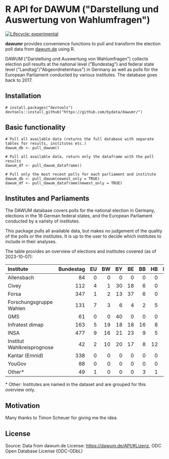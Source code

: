 # R API for DAWUM ("Darstellung und Auswertung von Wahlumfragen")

<!-- badges: start -->

[![Lifecycle: experimental](https://img.shields.io/badge/lifecycle-experimental-orange.svg)](https://lifecycle.r-lib.org/articles/stages.html#experimental)

<!-- badges: end -->

**dawumr** provides convenience functions to pull and transform the election poll data from [dawum.de](https://dawum.de/) using R.

DAWUM ("Darstellung und Auswertung von Wahlumfragen") collects election poll results at the national level ("Bundestag") and federal state level ("Landtag"/"Abgeordnetenhaus") in Germany as well as polls for the European Parliament conducted by various institutes. The database goes back to 2017.

## Installation

```{r}
# install.packages("devtools")
devtools::install_github("https://github.com/bydata/dawumr/")
```

## Basic functionality

```{r}
# Pull all available data (returns the full database with separate tables for results, institutes etc.)
dawum_db <- pull_dawum()

# Pull all available data, return only the dataframe with the poll results
dawum_df <- pull_dawum_dataframe()

# Pull only the most recent polls for each parliament and institute
dawum_db <- pull_dawum(newest_only = TRUE)
dawum_df <- pull_dawum_dataframe(newest_only = TRUE)
```

## Institutes and Parliaments

The DAWUM database covers polls for the national election in Germany, elections in the 16 German federal states, and the European Parliament conducted by a variety of institutes.

This package pulls all available data, but makes no judgement of the quality of the polls or the institutes. It is up to the user to decide which institutes to include in their analyses.

The table provides an overview of elections and institutes covered (as of 2023-10-07):

| Institute                  | Bundestag |  EU |  BW |  BY |  BE |  BB |  HB |  HH |  HE |  MV |  NI | NRW |  RP |  SL |  SN |  ST |  SH |  TH |
|:---------------------------|----------:|----:|----:|----:|----:|----:|----:|----:|----:|----:|----:|----:|----:|----:|----:|----:|----:|----:|
| Allensbach                 |        84 |   0 |   0 |   0 |   0 |   0 |   0 |   0 |   0 |   0 |   3 |   0 |   0 |   0 |   0 |   0 |   0 |   0 |
| Civey                      |       112 |   4 |   1 |  30 |  18 |   6 |   0 |   4 |   7 |   1 |   4 |   6 |   1 |   0 |   9 |   1 |   1 |   5 |
| Forsa                      |       347 |   1 |   2 |  13 |  37 |   6 |   0 |   3 |   1 |   8 |  10 |  15 |   1 |   1 |   0 |   0 |   0 |   1 |
| Forschungsgruppe Wahlen    |       131 |   7 |   3 |   6 |   4 |   2 |   5 |   2 |  10 |   2 |   4 |   5 |   3 |   4 |   2 |   2 |   4 |   2 |
| GMS                        |        61 |   0 |   0 |  40 |   0 |   0 |   0 |   0 |   0 |   0 |   0 |   0 |   0 |   0 |   0 |   1 |   0 |   0 |
| Infratest dimap            |       163 |   5 |  19 |  18 |  18 |  16 |   8 |   6 |  14 |  10 |  11 |  22 |  26 |   8 |   6 |   6 |  12 |  14 |
| INSA                       |       477 |   9 |  16 |  21 |  23 |   9 |   5 |   2 |  11 |  10 |  12 |  14 |   9 |   7 |  14 |   8 |  10 |  38 |
| Institut Wahlkreisprognose |        42 |   2 |  10 |  20 |  17 |   8 |  12 |   3 |  22 |   6 |  16 |  14 |   7 |   8 |   8 |   4 |  12 |   7 |
| Kantar (Emnid)             |       338 |   0 |   0 |   0 |   0 |   0 |   0 |   0 |   0 |   0 |   0 |   0 |   0 |   0 |   0 |   0 |   0 |   0 |
| YouGov                     |        88 |   0 |   0 |   0 |   0 |   0 |   0 |   0 |   0 |   0 |   0 |   5 |   0 |   0 |   0 |   0 |   0 |   0 |
| Other\*                    |        49 |   1 |   0 |   0 |   0 |   3 |   1 |   9 |   0 |   0 |   1 |   2 |   1 |   0 |   7 |   1 |   0 |   0 |

\* Other: Institutes are named in the dataset and are grouped for this overview only.

## Motivation

Many thanks to Timon Scheuer for giving me the idea.

## License

Source: Data from dawum.de License: <https://dawum.de/API/#Lizenz>, ODC Open Database License (ODC-ODbL)
